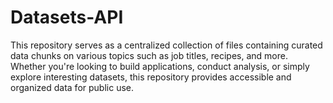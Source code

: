 # Datasets-API
This repository serves as a centralized collection of files containing curated data chunks on various topics such as job titles, recipes, and more. Whether you're looking to build applications, conduct analysis, or simply explore interesting datasets, this repository provides accessible and organized data for public use.
